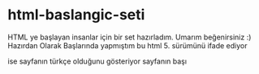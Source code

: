 # html-baslangic-seti
HTML ye başlayan insanlar için bir set hazırladım. Umarım beğenirsiniz :)
Hazırdan Olarak Başlarında  <!DOCTYPE html> yapmıştım
bu html 5. sürümünü ifade ediyor
<html lang="tr"> ise sayfanın türkçe olduğunu gösteriyor
  <head> sayfanın başı
    <title> başlık
      <body> ise yazı yazmanız için ayrılılan yerdir
        sakın </html> nin dışarısına yazmayın.
      kodlar hatalı olur
      iyi günler :)
